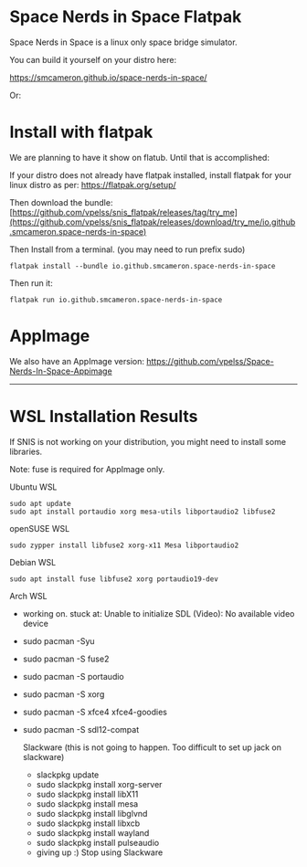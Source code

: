 # Space Nerds in Space Flatpak

Space Nerds in Space is a linux only space bridge simulator.

You can build it yourself on your distro here:

https://smcameron.github.io/space-nerds-in-space/

Or:

# Install with flatpak

We are planning to have it show on flatub. Until that is accomplished:

If your distro does not already have flatpak installed, install flatpak for your linux distro as per: https://flatpak.org/setup/

Then download the bundle: [https://github.com/vpelss/snis_flatpak/releases/tag/try_me](https://github.com/vpelss/snis_flatpak/releases/download/try_me/io.github.smcameron.space-nerds-in-space)

Then Install from a terminal. (you may need to run prefix sudo)

```
flatpak install --bundle io.github.smcameron.space-nerds-in-space
```

Then run it: 

```
flatpak run io.github.smcameron.space-nerds-in-space
```

# AppImage

We also have an AppImage version: https://github.com/vpelss/Space-Nerds-In-Space-Appimage

-----------------

# WSL Installation Results

If SNIS is not working on your distribution, you might need to install some libraries. 

Note: fuse is required for AppImage only.

Ubuntu WSL

```
sudo apt update
sudo apt install portaudio xorg mesa-utils libportaudio2 libfuse2
```

openSUSE WSL

```
sudo zypper install libfuse2 xorg-x11 Mesa libportaudio2
```

Debian WSL

```
sudo apt install fuse libfuse2 xorg portaudio19-dev
```

Arch WSL 

- working on. stuck at: Unable to initialize SDL (Video):  No available video device
- sudo pacman -Syu
- sudo pacman -S fuse2
- sudo pacman -S portaudio
- sudo pacman -S xorg
- sudo pacman -S xfce4 xfce4-goodies
- sudo pacman -S sdl12-compat

  Slackware (this is not going to happen. Too difficult to set up jack on slackware)

  - slackpkg update
  - sudo slackpkg install xorg-server
  - sudo slackpkg install libX11
  - sudo slackpkg install mesa
  - sudo slackpkg install libglvnd
  - sudo slackpkg install libxcb
  - sudo slackpkg install wayland
  - sudo slackpkg install pulseaudio
  - giving up :) Stop using Slackware
